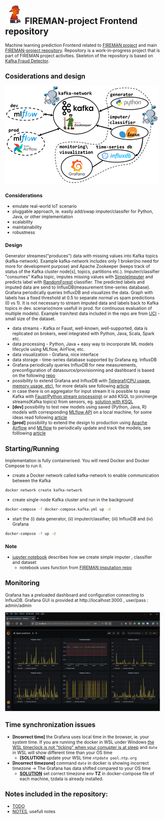 # <img src="https://github.com/5uperpalo/FIREMAN-project_frontend/blob/main/img/logo-fireman.png" height="64" />FIREMAN-project Frontend repository

Machine learning prediction Frontend related to [FIREMAN project](https://fireman-project.eu/) and main [FIREMAN-project repository](https://github.com/5uperpalo/FIREMAN-project/).
Repository is a work-in-progress project that is part of FIREMAN project activities. 
Skeleton of the repository is based on [Kafka Fraud Detector](https://github.com/florimondmanca/kafka-fraud-detector).

## Cosiderations and design

<img src="https://github.com/5uperpalo/FIREMAN-project_frontend/blob/main/img/main.png" height="320"/>

### Considerations
* emulate real-world IoT scenario
* pluggable approach, ie. easily add/swap imputer/classifer for Python, Java, or other implementation
* scalability 
* maintainability
* robustness 

### Design

Generator streames("produces") data with missing values into Kafka topics (kafka-network). Example kafka-network includes only 1 broker(no need for more for development purpose) and Apache Zookeeper (keeps track of status of the Kafka cluster node[s], topics, partitions etc.). Imputer/classifier "consumes" Kafka topic, imputes missing values with [SimpleImputer](https://scikit-learn.org/stable/modules/generated/sklearn.impute.SimpleImputer.html) and predicts label with [RandomForest](https://scikit-learn.org/stable/modules/generated/sklearn.ensemble.RandomForestClassifier.html?highlight=random%20forest#sklearn.ensemble.RandomForestClassifier) classifier. The predicted labels and imputed data are send to InfluxDB(measurement time-series database). Grafana periodically queries InfluxDB and visualizes the data. Graph with labels has a fixed threshold at 0.5 to separate normal vs spam predictions (0 vs 1). It is not necessary to stream imputed data and labels back to Kafka topics in dev. scenario(more usefull in prod. for continuous evaluation of multiple models). Example train/test data included in the repo are from [UCI](https://archive.ics.uci.edu/ml/datasets/Spambase) - small size of the dataset.
* data streams - Kafka or Faust, well-known, well-supported, data is replicated on brokers, weel integrated with Python, Java, Scala, Spark etc.
* data processing - Python, Java + easy way to incorporate ML models lifecycle using MLflow, AirFlow, etc.
* data visualization - Grafana, nice interface
* data storage - time-series database supported by Grafana eg. InfluxDB
* Grafana periodically queries InfluxDB for new measurements, preconfiguration of datasource/provisionning and dashboard is based on the following [repo](https://github.com/cirocosta/sample-grafana)
* possibility to extend Grafana and InfluxDB with [Telegraf(CPU usage, memory usage, etc)](https://www.influxdata.com/time-series-platform/telegraf/), for more details see following [article](https://dev.to/rubenwap/monitor-the-behavior-of-your-python-app-by-learning-influxdb-grafana-and-telegraf-3ehg)
* in case there is on aggregator for input stream it is possible to swap Kafka with [Faust(Python stream processing)](https://faust.readthedocs.io/en/latest/) or add KSQL to join/merge streams(Kafka topics) from sensors, eg. [solution with KSQL](https://medium.com/@ketulsheth2/streaming-data-pipeline-using-kafka-ksql-influxdb-and-grafana-8a934569fcb9)
* **[dev]** possibility to test new models using saved {Python, Java, R} models with corresponding [MLflow API](https://www.mlflow.org/docs/latest/index.html) on a local machine, for some ideas read following [article](https://towardsdatascience.com/how-to-build-a-real-time-fraud-detection-pipeline-using-faust-and-mlflow-24e787dd51fa)
* **[prod]** possibility to extend the design to production using [Apache Airflow](https://airflow.apache.org/) and [MLflow](https://mlflow.org/) to periodically update and track the models, see folllowing [article](https://medium.com/vantageai/keeping-your-ml-model-in-shape-with-kafka-airflow-and-mlflow-143d20024ba6)
## Starting/Running

Implementation is fully containerised. You will need Docker and Docker Compose to run it.

* create a Docker network called kafka-network to enable communication between the Kafka  
```bash
docker network create kafka-network
```
* create single-node Kafka cluster and run in the background
```bash
docker-compose -f docker-compose.kafka.yml up -d
```
* start the (i) data generator, (ii) imputer/classifier, (iii) InfluxDB and (iv) Grafana
```bash
docker-compose -f up -d
```

### Note
* [jupyter notebook](https://github.com/5uperpalo/FIREMAN-project_frontend/blob/main/examples/example_models_n_data_preparation.ipynb) describes how we create simple imputer , classifier and dataset
  * notebook uses function from [FIREMAN imputation repo](https://github.com/5uperpalo/FIREMAN-project_imputation)

## Monitoring

Grafana has a preloaded dashboard and configuration connecting to InfluxDB. Grafana GUI is provided at http://localhost:3000 , user/pass : admin/admin

<img src="https://github.com/5uperpalo/FIREMAN-project_frontend/blob/main/img/grafana_screenshot.PNG" height="320"/>

## Time synchronization issues
* **[Incorrect time]** the Grafana uses local time in the browser, ie. your system time. If you are running the docker in WSL under Windows [the WSL timeclock is not "ticking" when your comupter is at sleep](https://github.com/microsoft/WSL/issues/4245#issuecomment-508023086) and ```date``` in WSL will show different time than your OS time
  * **[SOLUTION]** update your WSL time ```ntpdate pool.ntp.org```
* **[Incorrect timezone]** command ```date``` in docker is showing incorrect timezone -> The Grafana has data shifted compared to your OS time
  * **[SOLUTION](https://serverfault.com/questions/683605/docker-container-time-timezone-will-not-reflect-changes)** set correct timezone env **TZ** in docker-compose file of each machine, tzdata is already installed. 

## Notes included in the repository:
* [TODO](https://github.com/5uperpalo/FIREMAN-project_frontend/blob/main/TODO.MD)
* [NOTES](https://github.com/5uperpalo/FIREMAN-project_frontend/blob/main/NOTES.MD), usefull notes

